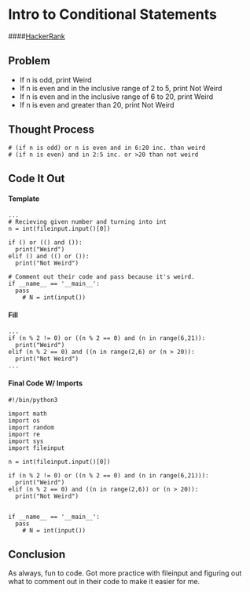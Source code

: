 # Intro to Conditional Statements
####[HackerRank](www.hackerrank.com)

## Problem

* If n is odd, print Weird
* If n is even and in the inclusive range of 2 to 5, print Not Weird
* If n is even and in the inclusive range of 6 to 20, print Weird
* If n is even and greater than 20, print Not Weird

## Thought Process

```
# (if n is odd) or n is even and in 6:20 inc. than weird
# (if n is even) and in 2:5 inc. or >20 than not weird
```

## Code It Out

#### Template

```
...
# Recieving given number and turning into int
n = int(fileinput.input()[0])

if () or (() and ()):
  print("Weird")
elif () and (() or ()):
  print("Not Weird")

# Comment out their code and pass because it's weird.
if __name__ == '__main__':
  pass
    # N = int(input())
```

#### Fill

```
...
if (n % 2 != 0) or ((n % 2 == 0) and (n in range(6,21)):
  print("Weird")
elif (n % 2 == 0) and ((n in range(2,6) or (n > 20)):
  print("Not Weird")
...
```

#### Final Code W/ Imports

```
#!/bin/python3

import math
import os
import random
import re
import sys
import fileinput

n = int(fileinput.input()[0])

if (n % 2 != 0) or ((n % 2 == 0) and (n in range(6,21))):
  print("Weird")
elif (n % 2 == 0) and ((n in range(2,6)) or (n > 20)):
  print("Not Weird")


if __name__ == '__main__':
  pass
    # N = int(input())
```

## Conclusion

As always, fun to code. Got more practice with fileinput and figuring out what to comment out in their code to make it easier for me.


